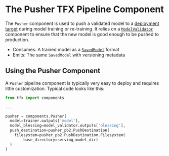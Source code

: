 # The Pusher TFX Pipeline Component

The `Pusher` component is used to push a validated model to a
[deployment target](index.md#deployment_targets) during model training or
re-training.
It relies on a [`ModelValidator`](modelval.md) component to ensure that the new
model is good enough to be pushed to production.

* Consumes: A trained model as a [`SavedModel`](
https://www.tensorflow.org/versions/r1.15/api_docs/python/tf/saved_model) format
* Emits: The same `SavedModel` with versioning metadata

## Using the Pusher Component

A `Pusher` pipeline component is typically very easy to deploy and requires little
customization.
Typical code looks like this:

```python
from tfx import components

...

pusher = components.Pusher(
  model=trainer.outputs['model'],
  model_blessing=model_validator.outputs['blessing'],
  push_destination=pusher_pb2.PushDestination(
    filesystem=pusher_pb2.PushDestination.Filesystem(
        base_directory=serving_model_dir)
  )
)
```
